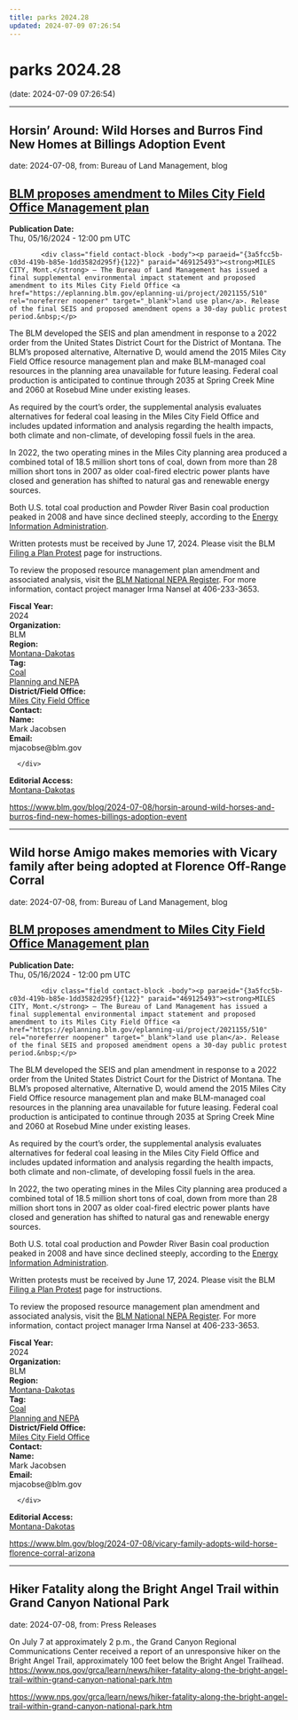 ```yaml
---
title: parks 2024.28
updated: 2024-07-09 07:26:54
---
```


# parks 2024.28

(date: 2024-07-09 07:26:54)

---

## Horsin’ Around: Wild Horses and Burros Find New Homes at Billings Adoption Event

date: 2024-07-08, from: Bureau of Land Management, blog

<div class="field contact-block -title"><h2><a href="https://www.blm.gov/press-release/blm-proposes-amendment-miles-city-field-office-management-plan" hreflang="en">BLM proposes amendment to Miles City Field Office Management plan</a></h2></div>
      




  

  <div class="field contact-block -release-date">
    <div><strong>Publication Date:</strong> </div>
              <div><time datetime="2024-05-16T12:00:00Z">Thu, 05/16/2024 - 12:00 pm UTC</time>
</div>
          </div>





  

            <div class="field contact-block -body"><p paraeid="{3a5fcc5b-c03d-419b-b85e-1dd3582d295f}{122}" paraid="469125493"><strong>MILES CITY, Mont.</strong> – The Bureau of Land Management has issued a final supplemental environmental impact statement and proposed amendment to its Miles City Field Office <a href="https://eplanning.blm.gov/eplanning-ui/project/2021155/510" rel="noreferrer noopener" target="_blank">land use plan</a>. Release of the final SEIS and proposed amendment opens a 30-day public protest period.&nbsp;</p>

<p paraeid="{3a5fcc5b-c03d-419b-b85e-1dd3582d295f}{151}" paraid="812881798">The BLM developed the SEIS and plan amendment in response to a 2022 order from the United States District Court for the District of Montana. The BLM’s proposed alternative, Alternative D, would amend the 2015 Miles City Field Office resource management plan and make BLM-managed coal resources in the planning area unavailable for future leasing. Federal coal production is anticipated to continue through 2035 at Spring Creek Mine and 2060 at Rosebud Mine under existing leases.&nbsp;</p>

<p paraeid="{3a5fcc5b-c03d-419b-b85e-1dd3582d295f}{193}" paraid="1593383658">As required by the court’s order, the supplemental analysis evaluates alternatives for federal coal leasing in the Miles City Field Office and includes updated information and analysis regarding the health impacts, both climate and non-climate, of developing fossil fuels in the area.&nbsp;&nbsp;</p>

<p paraeid="{3a5fcc5b-c03d-419b-b85e-1dd3582d295f}{211}" paraid="2090430116">In 2022, the two operating mines in the Miles City planning area produced a combined total of 18.5 million short tons of coal, down from more than 28 million short tons in 2007 as older coal-fired electric power plants have closed and generation has shifted to natural gas and renewable energy sources.&nbsp;</p>

<p paraeid="{3a5fcc5b-c03d-419b-b85e-1dd3582d295f}{221}" paraid="936326476">Both U.S. total coal production and Powder River Basin coal production peaked in 2008 and have since declined steeply, according to the <a href="https://www.eia.gov/coal/data/browser/#/topic/38?agg=0,2,1&amp;rank=g&amp;mntp=g&amp;geo=0000000000000008&amp;freq=A&amp;datecode=2022&amp;rtype=b&amp;start=2001&amp;end=2022&amp;ctype=map&amp;ltype=pin&amp;pin=&amp;rse=0&amp;maptype=0" rel="noreferrer noopener" target="_blank">Energy Information Administration</a>.&nbsp;&nbsp;</p>

<p paraeid="{3a5fcc5b-c03d-419b-b85e-1dd3582d295f}{252}" paraid="1675421481">Written protests must be received by June 17, 2024. Please visit the BLM <a data-entity-substitution="canonical" data-entity-type="node" data-entity-uuid="1d910574-4f62-4d39-be74-b8583ca64d75" href="https://www.blm.gov/programs/planning-and-nepa/public-participation/filing-a-plan-protest" rel="noreferrer noopener" target="_blank">Filing a Plan Protest</a> page for instructions.&nbsp;&nbsp;&nbsp;</p>

<p paraeid="{01449655-2213-4d40-aac7-9b3911552c7b}{24}" paraid="524308253">To review the proposed resource management plan amendment and associated analysis, visit the <a href="https://eplanning.blm.gov/eplanning-ui/project/2021155/510" rel="noreferrer noopener" target="_blank">BLM National NEPA Register</a>. For more information, contact project manager Irma Nansel at 406-233-3653.&nbsp;</p>
</div>
      




  

  <div class="field contact-block -fiscal-year">
    <div><strong>Fiscal Year:</strong> </div>
              <div>2024</div>
          </div>





  

  <div class="field contact-block -organization">
    <div><strong>Organization:</strong> </div>
              <div>BLM</div>
          </div>





  

  <div class="field contact-block -region">
    <div><strong>Region:</strong> </div>
          <div>
              <div><a href="https://www.blm.gov/region/montana-dakotas" hreflang="en">Montana-Dakotas</a></div>
              </div>
      </div>





  

  <div class="field contact-block -tag">
    <div><strong>Tag:</strong> </div>
          <div>
              <div><a href="https://www.blm.gov/tag/coal" hreflang="en">Coal</a></div>
          <div><a href="https://www.blm.gov/tag/planning-and-nepa" hreflang="en">Planning and NEPA</a></div>
              </div>
      </div>





  

  <div class="field contact-block -office">
    <div><strong>District/Field Office:</strong> </div>
              <div><a href="https://www.blm.gov/office/miles-city-field-office" hreflang="en">Miles City Field Office</a></div>
          </div>





  

  <div class="field contact-block -contact">
    <div><strong>Contact:</strong> </div>
          <div>
              <div>

  <div class="paragraph paragraph--type--contact paragraph--view-mode--default">
          




  

  <div class="field contact-block -label">
    <div><strong>Name:</strong> </div>
              <div>Mark Jacobsen</div>
          </div>





  

  <div class="field contact-block -email">
    <div><strong>Email:</strong> </div>
              <div>mjacobse@blm.gov</div>
          </div>

      </div>
</div>
              </div>
      </div>





  

  <div class="field contact-block -editorial-access">
    <div><strong>Editorial Access:</strong> </div>
          <div>
              <div><a href="https://www.blm.gov/editorial-access/montana-dakotas" hreflang="en">Montana-Dakotas</a></div>
              </div>
      </div> 

<https://www.blm.gov/blog/2024-07-08/horsin-around-wild-horses-and-burros-find-new-homes-billings-adoption-event>

---

## Wild horse Amigo makes memories with Vicary family after being adopted at Florence Off-Range Corral

date: 2024-07-08, from: Bureau of Land Management, blog

<div class="field contact-block -title"><h2><a href="https://www.blm.gov/press-release/blm-proposes-amendment-miles-city-field-office-management-plan" hreflang="en">BLM proposes amendment to Miles City Field Office Management plan</a></h2></div>
      




  

  <div class="field contact-block -release-date">
    <div><strong>Publication Date:</strong> </div>
              <div><time datetime="2024-05-16T12:00:00Z">Thu, 05/16/2024 - 12:00 pm UTC</time>
</div>
          </div>





  

            <div class="field contact-block -body"><p paraeid="{3a5fcc5b-c03d-419b-b85e-1dd3582d295f}{122}" paraid="469125493"><strong>MILES CITY, Mont.</strong> – The Bureau of Land Management has issued a final supplemental environmental impact statement and proposed amendment to its Miles City Field Office <a href="https://eplanning.blm.gov/eplanning-ui/project/2021155/510" rel="noreferrer noopener" target="_blank">land use plan</a>. Release of the final SEIS and proposed amendment opens a 30-day public protest period.&nbsp;</p>

<p paraeid="{3a5fcc5b-c03d-419b-b85e-1dd3582d295f}{151}" paraid="812881798">The BLM developed the SEIS and plan amendment in response to a 2022 order from the United States District Court for the District of Montana. The BLM’s proposed alternative, Alternative D, would amend the 2015 Miles City Field Office resource management plan and make BLM-managed coal resources in the planning area unavailable for future leasing. Federal coal production is anticipated to continue through 2035 at Spring Creek Mine and 2060 at Rosebud Mine under existing leases.&nbsp;</p>

<p paraeid="{3a5fcc5b-c03d-419b-b85e-1dd3582d295f}{193}" paraid="1593383658">As required by the court’s order, the supplemental analysis evaluates alternatives for federal coal leasing in the Miles City Field Office and includes updated information and analysis regarding the health impacts, both climate and non-climate, of developing fossil fuels in the area.&nbsp;&nbsp;</p>

<p paraeid="{3a5fcc5b-c03d-419b-b85e-1dd3582d295f}{211}" paraid="2090430116">In 2022, the two operating mines in the Miles City planning area produced a combined total of 18.5 million short tons of coal, down from more than 28 million short tons in 2007 as older coal-fired electric power plants have closed and generation has shifted to natural gas and renewable energy sources.&nbsp;</p>

<p paraeid="{3a5fcc5b-c03d-419b-b85e-1dd3582d295f}{221}" paraid="936326476">Both U.S. total coal production and Powder River Basin coal production peaked in 2008 and have since declined steeply, according to the <a href="https://www.eia.gov/coal/data/browser/#/topic/38?agg=0,2,1&amp;rank=g&amp;mntp=g&amp;geo=0000000000000008&amp;freq=A&amp;datecode=2022&amp;rtype=b&amp;start=2001&amp;end=2022&amp;ctype=map&amp;ltype=pin&amp;pin=&amp;rse=0&amp;maptype=0" rel="noreferrer noopener" target="_blank">Energy Information Administration</a>.&nbsp;&nbsp;</p>

<p paraeid="{3a5fcc5b-c03d-419b-b85e-1dd3582d295f}{252}" paraid="1675421481">Written protests must be received by June 17, 2024. Please visit the BLM <a data-entity-substitution="canonical" data-entity-type="node" data-entity-uuid="1d910574-4f62-4d39-be74-b8583ca64d75" href="https://www.blm.gov/programs/planning-and-nepa/public-participation/filing-a-plan-protest" rel="noreferrer noopener" target="_blank">Filing a Plan Protest</a> page for instructions.&nbsp;&nbsp;&nbsp;</p>

<p paraeid="{01449655-2213-4d40-aac7-9b3911552c7b}{24}" paraid="524308253">To review the proposed resource management plan amendment and associated analysis, visit the <a href="https://eplanning.blm.gov/eplanning-ui/project/2021155/510" rel="noreferrer noopener" target="_blank">BLM National NEPA Register</a>. For more information, contact project manager Irma Nansel at 406-233-3653.&nbsp;</p>
</div>
      




  

  <div class="field contact-block -fiscal-year">
    <div><strong>Fiscal Year:</strong> </div>
              <div>2024</div>
          </div>





  

  <div class="field contact-block -organization">
    <div><strong>Organization:</strong> </div>
              <div>BLM</div>
          </div>





  

  <div class="field contact-block -region">
    <div><strong>Region:</strong> </div>
          <div>
              <div><a href="https://www.blm.gov/region/montana-dakotas" hreflang="en">Montana-Dakotas</a></div>
              </div>
      </div>





  

  <div class="field contact-block -tag">
    <div><strong>Tag:</strong> </div>
          <div>
              <div><a href="https://www.blm.gov/tag/coal" hreflang="en">Coal</a></div>
          <div><a href="https://www.blm.gov/tag/planning-and-nepa" hreflang="en">Planning and NEPA</a></div>
              </div>
      </div>





  

  <div class="field contact-block -office">
    <div><strong>District/Field Office:</strong> </div>
              <div><a href="https://www.blm.gov/office/miles-city-field-office" hreflang="en">Miles City Field Office</a></div>
          </div>





  

  <div class="field contact-block -contact">
    <div><strong>Contact:</strong> </div>
          <div>
              <div>

  <div class="paragraph paragraph--type--contact paragraph--view-mode--default">
          




  

  <div class="field contact-block -label">
    <div><strong>Name:</strong> </div>
              <div>Mark Jacobsen</div>
          </div>





  

  <div class="field contact-block -email">
    <div><strong>Email:</strong> </div>
              <div>mjacobse@blm.gov</div>
          </div>

      </div>
</div>
              </div>
      </div>





  

  <div class="field contact-block -editorial-access">
    <div><strong>Editorial Access:</strong> </div>
          <div>
              <div><a href="https://www.blm.gov/editorial-access/montana-dakotas" hreflang="en">Montana-Dakotas</a></div>
              </div>
      </div> 

<https://www.blm.gov/blog/2024-07-08/vicary-family-adopts-wild-horse-florence-corral-arizona>

---

## Hiker Fatality along the Bright Angel Trail within Grand Canyon National Park

date: 2024-07-08, from: Press Releases

On July 7 at approximately 2 p.m., the Grand Canyon Regional Communications Center received a report of an unresponsive hiker on the Bright Angel Trail, approximately 100 feet below the Bright Angel Trailhead. https://www.nps.gov/grca/learn/news/hiker-fatality-along-the-bright-angel-trail-within-grand-canyon-national-park.htm 

<https://www.nps.gov/grca/learn/news/hiker-fatality-along-the-bright-angel-trail-within-grand-canyon-national-park.htm>

